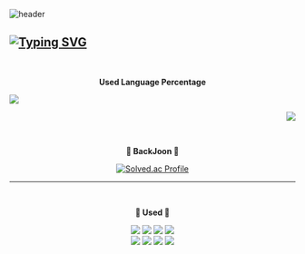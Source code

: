 

<!--
**mick243/mick243** is a ✨ _special_ ✨ repository because its `README.md` (this file) appears on your GitHub profile.

Here are some ideas to get you started:

- 🔭 I’m currently working on ...
- 🌱 I’m currently learning ...
- 👯 I’m looking to collaborate on ...
- 🤔 I’m looking for help with ...
- 💬 Ask me about ...
- 📫 How to reach me: ...
- 😄 Pronouns: ...
- ⚡ Fun fact: ...
-->
 ![header](https://capsule-render.vercel.app/api?type=waving&color=F747EDFF&text=&animation=twinkling&height=80)

## [![Typing SVG](https://readme-typing-svg.demolab.com?font=Alkatra&weight=500&size=45&duration=4000&pause=3&color=F747EDFF&center=true&vCenter=false&multiline=true&repeat=true&width=900&height=100&lines=Jeongmin's+Github)](https://git.io/typing-svg)

</br>

**<p align="center" > Used Language Percentage </p>**
<p align = "left">
<img src="https://github-readme-stats.vercel.app/api/top-langs/?username=mick243&layout=compact">
</p>
<p align = "right">
<img src="https://github-readme-stats.vercel.app/api?username=mick243&show_icons=true&theme=radical">
</p>
</br>

<!-- **<p align="center" >Commit</p>**


</br>-->

**<p align="center">🌱 BackJoon 🌱</p>**
<div align="center">
	
[![Solved.ac Profile](http://mazassumnida.wtf/api/generate_badge?boj=mick243)](https://solved.ac/mick243)

</div>

---

</br>

**<p align="center">🌱 Used 🌱</p>**
<div align="center">
	<img src="https://img.shields.io/badge/HTML5-E34F26?style=flat&logo=HTML5&logoColor=white" />
	<img src="https://img.shields.io/badge/CSS3-1572B6?style=flat&logo=CSS3&logoColor=white" />
	<img src="https://img.shields.io/badge/Java-007396?style=flat&logo=Java&logoColor=white" />
	<img src="https://img.shields.io/badge/JavaScript-F7DF1E?style=flat&logo=JavaScript&logoColor=white" /> <br />
	<img src="https://img.shields.io/badge/Node.js-339933?style=flat&logo=Node.js&logoColor=white" />
	<img src="https://img.shields.io/badge/React-61DAFB?style=flat&logo=React&logoColor=black" />
	<img src="https://img.shields.io/badge/TypeScript-3178C6?style=flat&logo=React&logoColor=white" />
	<img src="https://img.shields.io/badge/mysql-4479A1?style=flat&logo=mysql&logoColor=white" />
</div>
</br>
